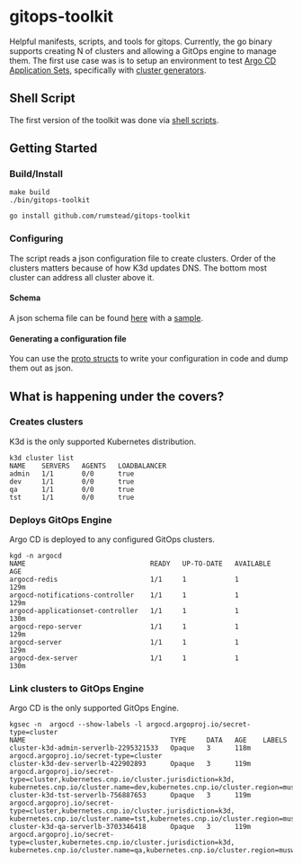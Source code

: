 # gitops-toolkit
Helpful manifests, scripts, and tools for gitops. Currently, the go binary supports creating N of clusters and allowing a GitOps engine to manage them.
The first use case was is to setup an environment to test [Argo CD Application Sets](https://argo-cd.readthedocs.io/en/stable/operator-manual/applicationset/#introduction-to-applicationset-controller),
specifically with [cluster generators](https://argo-cd.readthedocs.io/en/stable/operator-manual/applicationset/Generators-Cluster/).

## Shell Script
The first version of the toolkit was done via [shell scripts](hack/multiple-clusters/README.md).

## Getting Started
### Build/Install
```shell
make build
./bin/gitops-toolkit
```
```shell
go install github.com/rumstead/gitops-toolkit
```
### Configuring
The script reads a json configuration file to create clusters. Order of the clusters matters because of how K3d updates DNS. The bottom most cluster can
address all cluster above it.
#### Schema
A json schema file can be found [here](pkg/config/v1alpha1/schema.json) with a [sample](pkg/config/testdata/clusters.json).
#### Generating a configuration file
You can use the [proto structs](pkg/config/v1alpha1/cluster-config.pb.go) to write your configuration in code and dump them out as json.
## What is happening under the covers?

### Creates clusters
K3d is the only supported Kubernetes distribution.
```shell
k3d cluster list    
NAME    SERVERS   AGENTS   LOADBALANCER
admin   1/1       0/0      true
dev     1/1       0/0      true
qa      1/1       0/0      true
tst     1/1       0/0      true
```

### Deploys GitOps Engine
Argo CD is deployed to any configured GitOps clusters.
```shell
kgd -n argocd     
NAME                               READY   UP-TO-DATE   AVAILABLE   AGE
argocd-redis                       1/1     1            1           129m
argocd-notifications-controller    1/1     1            1           129m
argocd-applicationset-controller   1/1     1            1           130m
argocd-repo-server                 1/1     1            1           129m
argocd-server                      1/1     1            1           129m
argocd-dex-server                  1/1     1            1           130m
```

### Link clusters to GitOps Engine
Argo CD is the only supported GitOps Engine.
```shell
kgsec -n  argocd --show-labels -l argocd.argoproj.io/secret-type=cluster 
NAME                                    TYPE     DATA   AGE    LABELS
cluster-k3d-admin-serverlb-2295321533   Opaque   3      118m   argocd.argoproj.io/secret-type=cluster
cluster-k3d-dev-serverlb-422902893      Opaque   3      119m   argocd.argoproj.io/secret-type=cluster,kubernetes.cnp.io/cluster.jurisdiction=k3d,
kubernetes.cnp.io/cluster.name=dev,kubernetes.cnp.io/cluster.region=muse2,kubernetes.cnp.io/cluster.segment=multitenant,kubernetes.cnp.io/environment=dev
cluster-k3d-tst-serverlb-756887653      Opaque   3      119m   argocd.argoproj.io/secret-type=cluster,kubernetes.cnp.io/cluster.jurisdiction=k3d,
kubernetes.cnp.io/cluster.name=tst,kubernetes.cnp.io/cluster.region=muse2,kubernetes.cnp.io/cluster.segment=multitenant,kubernetes.cnp.io/environment=tst
cluster-k3d-qa-serverlb-3703346418      Opaque   3      119m   argocd.argoproj.io/secret-type=cluster,kubernetes.cnp.io/cluster.jurisdiction=k3d,
kubernetes.cnp.io/cluster.name=qa,kubernetes.cnp.io/cluster.region=musw2,kubernetes.cnp.io/cluster.segment=multitenant,kubernetes.cnp.io/environment=qa
```